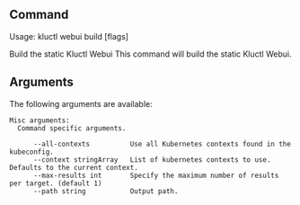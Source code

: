 <!-- This comment is uncommented when auto-synced to www-kluctl.io

---
title: "webui build"
linkTitle: "webui build"
weight: 10
description: >
    webui command
---
-->

## Command
<!-- BEGIN SECTION "webui build" "Usage" false -->
Usage: kluctl webui build [flags]

Build the static Kluctl Webui
This command will build the static Kluctl Webui.

<!-- END SECTION -->

## Arguments

The following arguments are available:
<!-- BEGIN SECTION "webui build" "Misc arguments" true -->
```
Misc arguments:
  Command specific arguments.

      --all-contexts          Use all Kubernetes contexts found in the kubeconfig.
      --context stringArray   List of kubernetes contexts to use. Defaults to the current context.
      --max-results int       Specify the maximum number of results per target. (default 1)
      --path string           Output path.

```
<!-- END SECTION -->

